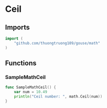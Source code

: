 # Ceil

## Imports

```go
import (
	"github.com/thuongtruong109/gouse/math"
)
```
## Functions


### SampleMathCeil

```go
func SampleMathCeil() {
	var num = 10.49
	println("Ceil number: ", math.Ceil(num))
}
```
